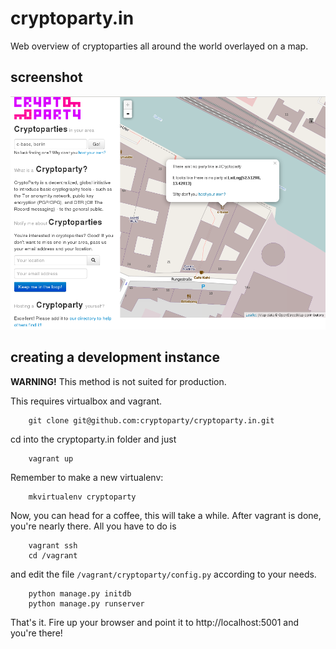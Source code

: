 cryptoparty.in
==============
Web overview of cryptoparties all around the world overlayed on a map.

screenshot
----------
![](screenshot.png?raw=true)

creating a development instance
-------------------------------

**WARNING!** This method is not suited for production.

This requires virtualbox and vagrant.

        git clone git@github.com:cryptoparty/cryptoparty.in.git

cd into the cryptoparty.in folder and just

        vagrant up
        
Remember to make a new virtualenv:

        mkvirtualenv cryptoparty

Now, you can head for a coffee, this will take a while. After vagrant is done, you're nearly there. All you have to do is

        vagrant ssh
        cd /vagrant

and edit the file ```/vagrant/cryptoparty/config.py``` according to your needs.
        
        python manage.py initdb
        python manage.py runserver
        
That's it. Fire up your browser and point it to http://localhost:5001 and you're there!
